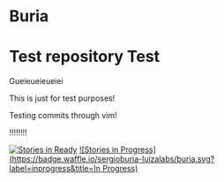 # Buria
Test repository
Test
=======
Gueieueieueiei

This is just for test purposes!

Testing commits through vim!

!!!!!!!!


[![Stories in Ready](https://badge.waffle.io/sergioburia-luizalabs/buria.svg?label=ready&title=Ready)](http://waffle.io/sergioburia-luizalabs/buria)
[![Stories in Progress](https://badge.waffle.io/sergioburia-luizalabs/buria.svg?label=inprogress&title=In Progress)](http://waffle.io/sergioburia-luizalabs/buria)
